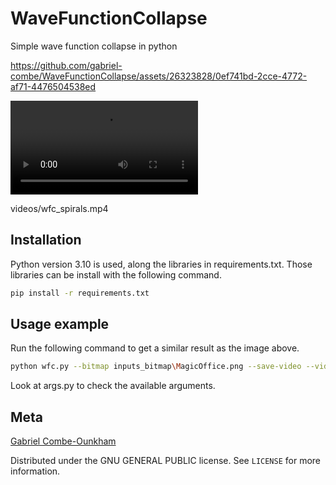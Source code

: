# WaveFunctionCollapse
Simple wave function collapse in python


https://github.com/gabriel-combe/WaveFunctionCollapse/assets/26323828/0ef741bd-2cce-4772-af71-4476504538ed


![](videos/wfc_Rooms.mp4)

videos/wfc_spirals.mp4

## Installation

Python version 3.10 is used, along the libraries in requirements.txt.
Those libraries can be install with the following command.

```sh
pip install -r requirements.txt
```

## Usage example

Run the following command to get a similar result as the image above.
```sh
python wfc.py --bitmap inputs_bitmap\MagicOffice.png --save-video --video videos\wfc_MagicOffice.avi
```

Look at args.py to check the available arguments.

## Meta

[Gabriel Combe-Ounkham](https://github.com/gabriel-combe)

Distributed under the GNU GENERAL PUBLIC license. See ``LICENSE`` for more information.
